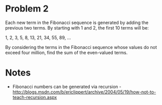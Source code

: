 # Problem 2

Each new term in the Fibonacci sequence is generated by adding the previous two terms. By starting with 1 and 2, the first 10 terms will be:

1, 2, 3, 5, 8, 13, 21, 34, 55, 89, ...

By considering the terms in the Fibonacci sequence whose values do not exceed four million, find the sum of the even-valued terms.

# Notes

* Fibonacci numbers can be generated via recursion - http://blogs.msdn.com/b/ericlippert/archive/2004/05/19/how-not-to-teach-recursion.aspx